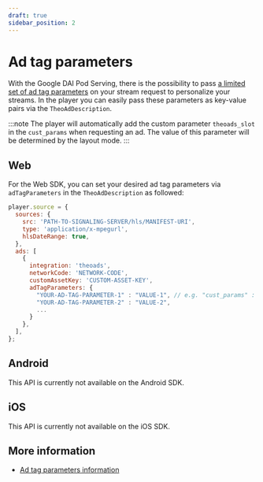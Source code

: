 ```yaml
---
draft: true
sidebar_position: 2
---
```


# Ad tag parameters

With the Google DAI Pod Serving, there is the possibility to pass [a limited set of ad tag parameters](https://support.google.com/admanager/answer/7320899) on your stream request to personalize your streams.
In the player you can easily pass these parameters as key-value pairs via the `TheoAdDescription`. 

:::note
The player will automatically add the custom parameter `theoads_slot` in the `cust_params` when requesting an ad. 
The value of this parameter will be determined by the layout mode.
:::

## Web

For the Web SDK, you can set your desired ad tag parameters via `adTagParameters` in the `TheoAdDescription` as followed: 

```javascript
player.source = {
  sources: {
    src: 'PATH-TO-SIGNALING-SERVER/hls/MANIFEST-URI',
    type: 'application/x-mpegurl',
    hlsDateRange: true,
  },
  ads: [
    {
      integration: 'theoads',
      networkCode: 'NETWORK-CODE',
      customAssetKey: 'CUSTOM-ASSET-KEY',
      adTagParameters: {
        "YOUR-AD-TAG-PARAMETER-1" : "VALUE-1", // e.g. "cust_params" : "YOUR-CUSTOM-PARAMETERS",
        "YOUR-AD-TAG-PARAMETER-2" : "VALUE-2",
        ...
      }
    },
  ],
};
```

## Android

This API is currently not available on the Android SDK.

## iOS

This API is currently not available on the iOS SDK.

## More information

- [Ad tag parameters information](https://support.google.com/admanager/answer/7320899)